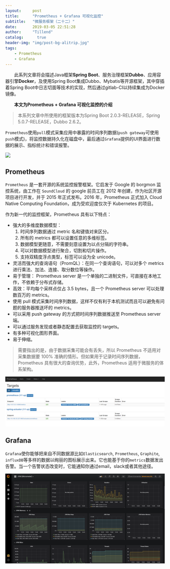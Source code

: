 ```yaml
---
layout:     post
title:      "Prometheus + Grafana 可视化监控"
subtitle:   "微服务框架（二十二）"
date:       2019-03-05 22:51:28
author:     "Tillend"
catalog:      true
header-img: "img/post-bg-alitrip.jpg"
tags:
    - Prometheus
    - Grafana
---
```


　　此系列文章将会描述Java框架**Spring Boot**、服务治理框架**Dubbo**、应用容器引擎**Docker**，及使用Spring Boot集成Dubbo、Mybatis等开源框架，其中穿插着Spring Boot中日志切面等技术的实现，然后通过gitlab-CI以持续集成为Docker镜像。

　　**本文为Prometheus + Grafana 可视化监控的介绍**

> 本系列文章中所使用的框架版本为Spring Boot 2.0.3-RELEASE，Spring 5.0.7-RELEASE，Dubbo 2.6.2。


`Prometheus`使用`pull`模式采集应用中暴露的时间序列数据(`push gateway`可使用`push`模式)，将监控数据持久化在磁盘中，最后通过`Grafana`提供的UI界面进行数据的展示、指标统计和错误报警。

![](https://prometheus.io/assets/architecture.svg)


## Prometheus

`Prometheus` 是一套开源的系统监控报警框架。它启发于 Google 的 borgmon 监控系统，由工作在 `SoundCloud` 的 google 前员工在 2012 年创建，作为社区开源项目进行开发，并于 2015 年正式发布。2016 年，Prometheus 正式加入 Cloud Native Computing Foundation，成为受欢迎度仅次于 Kubernetes 的项目。

作为新一代的监控框架，Prometheus 具有以下特点：

- 强大的多维度数据模型：
    1. 时间序列数据通过 metric 名和键值对来区分。
    2. 所有的 metrics 都可以设置任意的多维标签。
    3. 数据模型更随意，不需要刻意设置为以点分隔的字符串。
    4. 可以对数据模型进行聚合，切割和切片操作。
    5. 支持双精度浮点类型，标签可以设为全 unicode。
- 灵活而强大的查询语句（PromQL）：在同一个查询语句，可以对多个 metrics 进行乘法、加法、连接、取分数位等操作。
- 易于管理： Prometheus server 是一个单独的二进制文件，可直接在本地工作，不依赖于分布式存储。
- 高效：平均每个采样点仅占 3.5 bytes，且一个 Prometheus server 可以处理数百万的 metrics。
- 使用 pull 模式采集时间序列数据，这样不仅有利于本机测试而且可以避免有问题的服务器推送坏的 metrics。
- 可以采用 push gateway 的方式把时间序列数据推送至 Prometheus server 端。
- 可以通过服务发现或者静态配置去获取监控的 targets。
- 有多种可视化图形界面。
- 易于伸缩。

> 需要指出的是，由于数据采集可能会有丢失，所以 Prometheus 不适用对采集数据要 100% 准确的情形。但如果用于记录时间序列数据，Prometheus 具有很大的查询优势，此外，Prometheus 适用于微服务的体系架构。

![](/img/in-post/post-2019-03/prometheus.png)

## Grafana

`Grafana`使你能够把来自不同数据源比如`Elasticsearch`, `Prometheus`, `Graphite`, `influxDB`等多样的数据以绚丽的图标展示出来。它也能基于你的`metrics`数据发出告警。当一个告警状态改变时，它能通知你通过email，slack或者其他途径。


![](/img/in-post/post-2019-03/grafana.png)
